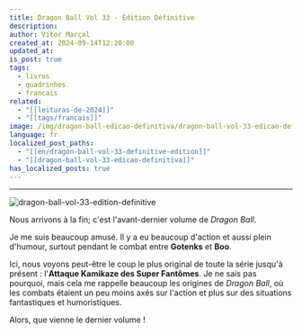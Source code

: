 ```yaml
---
title: Dragon Ball Vol 33 - Édition Définitive
description: 
author: Vítor Marçal
created_at: 2024-09-14T12:20:00
updated_at: 
is_post: true
tags:
  - livros
  - quadrinhos
  - francais
related:
  - "[[leituras-de-2024]]"
  - "[[tags/francais]]"
image: /img/dragon-ball-edicao-definitiva/dragon-ball-vol-33-edicao-definitiva.jpg
language: fr
localized_post_paths:
  - "[[en/dragon-ball-vol-33-definitive-edition]]"
  - "[[dragon-ball-vol-33-edicao-definitiva]]"
has_localized_posts: true
---
```

----

![dragon-ball-vol-33-edition-definitive](/img/dragon-ball-edicao-definitiva/dragon-ball-vol-33-edicao-definitiva.jpg)

Nous arrivons à la fin; c'est l'avant-dernier volume de _Dragon Ball_.

Je me suis beaucoup amusé. Il y a eu beaucoup d'action et aussi plein d'humour, surtout pendant le combat entre **Gotenks** et **Boo**.

Ici, nous voyons peut-être le coup le plus original de toute la série jusqu'à présent : l'**Attaque Kamikaze des Super Fantômes**. Je ne sais pas pourquoi, mais cela me rappelle beaucoup les origines de _Dragon Ball_, où les combats étaient un peu moins axés sur l'action et plus sur des situations fantastiques et humoristiques.

Alors, que vienne le dernier volume !
